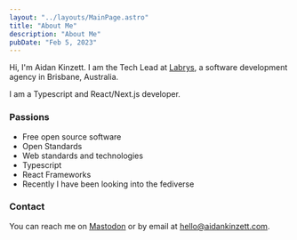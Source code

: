 ```yaml
---
layout: "../layouts/MainPage.astro"
title: "About Me"
description: "About Me"
pubDate: "Feb 5, 2023"
---
```


Hi, I'm Aidan Kinzett. I am the Tech Lead at [Labrys](https://labrys.io), a software development agency in Brisbane, Australia.

I am a Typescript and React/Next.js developer.

### Passions

- Free open source software
- Open Standards
- Web standards and technologies
- Typescript
- React Frameworks
- Recently I have been looking into the fediverse

### Contact

You can reach me on [Mastodon](https://hachyderm.io/@aidankinzett) or by email at [hello@aidankinzett.com](mailto:hello@aidankinzett.com).

